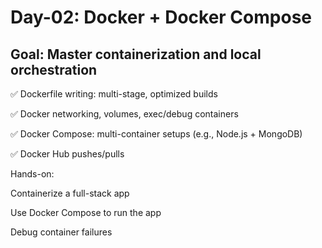 # Day-02: Docker + Docker Compose

## Goal: Master containerization and local orchestration

✅ Dockerfile writing: multi-stage, optimized builds

✅ Docker networking, volumes, exec/debug containers

✅ Docker Compose: multi-container setups (e.g., Node.js + MongoDB)

✅ Docker Hub pushes/pulls

Hands-on:

Containerize a full-stack app

Use Docker Compose to run the app

Debug container failures

